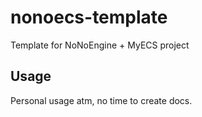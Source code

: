 # nonoecs-template

Template for NoNoEngine + MyECS project

## Usage

Personal usage atm, no time to create docs.


